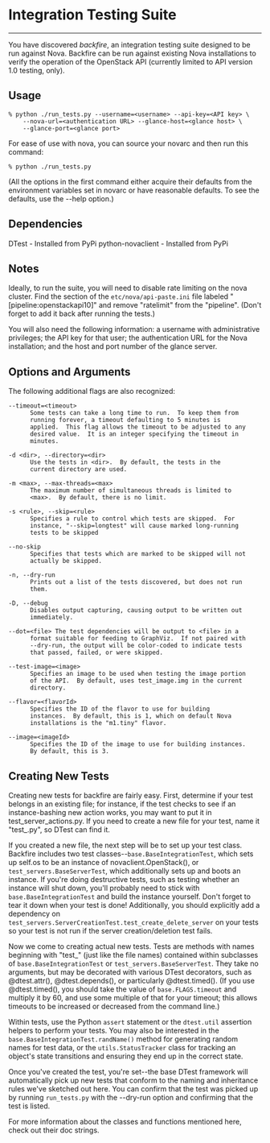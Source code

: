 # Integration Testing Suite

--------------------------------

You have discovered *backfire*, an integration testing suite designed
to be run against Nova.  Backfire can be run against existing Nova
installations to verify the operation of the OpenStack API (currently
limited to API version 1.0 testing, only).

## Usage

    % python ./run_tests.py --username=<username> --api-key=<API key> \
        --nova-url=<authentication URL> --glance-host=<glance host> \
        --glance-port=<glance port>

For ease of use with nova, you can source your novarc and then run
this command:

    % python ./run_tests.py

(All the options in the first command either acquire their defaults
from the environment variables set in novarc or have reasonable
defaults.  To see the defaults, use the --help option.)

## Dependencies

DTest - Installed from PyPi
python-novaclient - Installed from PyPi

## Notes

Ideally, to run the suite, you will need to disable rate limiting on
the nova cluster.  Find the section of the `etc/nova/api-paste.ini`
file labeled "[pipeline:openstackapi10]" and remove "ratelimit" from
the "pipeline".  (Don't forget to add it back after running the
tests.)

You will also need the following information: a username with
administrative privileges; the API key for that user; the
authentication URL for the Nova installation; and the host and port
number of the glance server.

## Options and Arguments

The following additional flags are also recognized:

    --timeout=<timeout>
          Some tests can take a long time to run.  To keep them from
          running forever, a timeout defaulting to 5 minutes is
          applied.  This flag allows the timeout to be adjusted to any
          desired value.  It is an integer specifying the timeout in
          minutes.

    -d <dir>, --directory=<dir>
          Use the tests in <dir>.  By default, the tests in the
          current directory are used.

    -m <max>, --max-threads=<max>
          The maximum number of simultaneous threads is limited to
          <max>.  By default, there is no limit.

    -s <rule>, --skip=<rule>
          Specifies a rule to control which tests are skipped.  For
          instance, "--skip=longtest" will cause marked long-running
          tests to be skipped

    --no-skip
          Specifies that tests which are marked to be skipped will not
          actually be skipped.

    -n, --dry-run
          Prints out a list of the tests discovered, but does not run
          them.

    -D, --debug
          Disables output capturing, causing output to be written out
          immediately.

    --dot=<file> The test dependencies will be output to <file> in a
          format suitable for feeding to GraphViz.  If not paired with
          --dry-run, the output will be color-coded to indicate tests
          that passed, failed, or were skipped.

    --test-image=<image>
          Specifies an image to be used when testing the image portion
          of the API.  By default, uses test_image.img in the current
          directory.

    --flavor=<flavorId>
          Specifies the ID of the flavor to use for building
          instances.  By default, this is 1, which on default Nova
          installations is the "m1.tiny" flavor.

    --image=<imageId>
          Specifies the ID of the image to use for building instances.
          By default, this is 3.

## Creating New Tests

Creating new tests for backfire are fairly easy.  First, determine if
your test belongs in an existing file; for instance, if the test
checks to see if an instance-bashing new action works, you may want to
put it in test_server_actions.py.  If you need to create a new file
for your test, name it "test_<something>.py", so DTest can find it.

If you created a new file, the next step will be to set up your test
class.  Backfire includes two test
classes--`base.BaseIntegrationTest`, which sets up self.os to be an
instance of novaclient.OpenStack(), or `test_servers.BaseServerTest`,
which additionally sets up and boots an instance.  If you're doing
destructive tests, such as testing whether an instance will shut down,
you'll probably need to stick with `base.BaseIntegrationTest` and
build the instance yourself.  Don't forget to tear it down when your
test is done!  Additionally, you should explicitly add a dependency on
`test_servers.ServerCreationTest.test_create_delete_server` on your
tests so your test is not run if the server creation/deletion test
fails.

Now we come to creating actual new tests.  Tests are methods with
names beginning with "test_" (just like the file names) contained
within subclasses of `base.BaseIntegrationTest` or
`test_servers.BaseServerTest`.  They take no arguments, but may be
decorated with various DTest decorators, such as @dtest.attr(),
@dtest.depends(), or particularly @dtest.timed().  (If you use
@dtest.timed(), you should take the value of `base.FLAGS.timeout` and
multiply it by 60, and use some multiple of that for your timeout;
this allows timeouts to be increased or decreased from the command
line.)

Within tests, use the Python `assert` statement or the `dtest.util`
assertion helpers to perform your tests.  You may also be interested
in the `base.BaseIntegrationTest.randName()` method for generating
random names for test data, or the `utils.StatusTracker` class for
tracking an object's state transitions and ensuring they end up in the
correct state.

Once you've created the test, you're set--the base DTest framework
will automatically pick up new tests that conform to the naming and
inheritance rules we've sketched out here.  You can confirm that the
test was picked up by running `run_tests.py` with the --dry-run option
and confirming that the test is listed.

For more information about the classes and functions mentioned here,
check out their doc strings.
